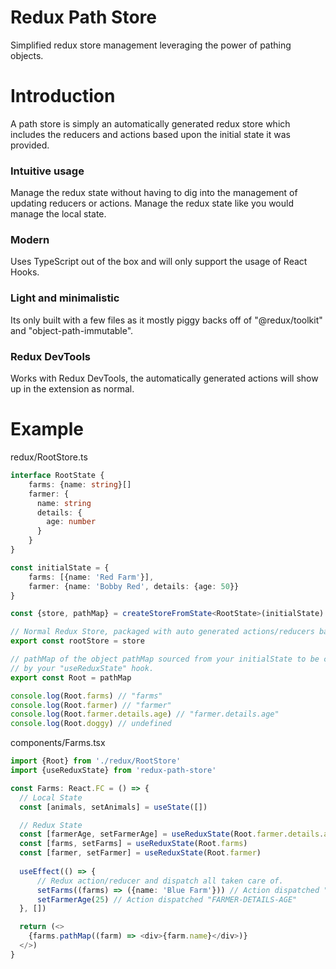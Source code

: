 # Redux Path Store
Simplified redux store management leveraging the power of pathing objects.

# Introduction
A path store is simply an automatically generated redux store which includes the reducers
and actions based upon the initial state it was provided.

### Intuitive usage
Manage the redux state without having to dig into the management of
updating reducers or actions. Manage the redux state like you would manage the local state.

### Modern
Uses TypeScript out of the box and will only support the usage of React Hooks.

### Light and minimalistic
Its only built with a few files as it mostly piggy backs off of "@redux/toolkit" and "object-path-immutable".

### Redux DevTools
Works with Redux DevTools, the automatically generated actions will show up in the extension as
normal.

# Example

redux/RootStore.ts
```typescript
interface RootState {
    farms: {name: string}[]
    farmer: {
      name: string
      details: {
        age: number
      }
    }
}

const initialState = {
    farms: [{name: 'Red Farm'}],
    farmer: {name: 'Bobby Red', details: {age: 50}}
}

const {store, pathMap} = createStoreFromState<RootState>(initialState)

// Normal Redux Store, packaged with auto generated actions/reducers based upon initialState.
export const rootStore = store

// pathMap of the object pathMap sourced from your initialState to be consumed
// by your "useReduxState" hook.
export const Root = pathMap

console.log(Root.farms) // "farms"
console.log(Root.farmer) // "farmer"
console.log(Root.farmer.details.age) // "farmer.details.age"
console.log(Root.doggy) // undefined
```

components/Farms.tsx
```typescript
import {Root} from './redux/RootStore'
import {useReduxState} from 'redux-path-store'

const Farms: React.FC = () => {
  // Local State
  const [animals, setAnimals] = useState([])

  // Redux State
  const [farmerAge, setFarmerAge] = useReduxState(Root.farmer.details.age)
  const [farms, setFarms] = useReduxState(Root.farms)
  const [farmer, setFarmer] = useReduxState(Root.farmer)
  
  useEffect(() => {
      // Redux action/reducer and dispatch all taken care of.
      setFarms((farms) => ({name: 'Blue Farm'})) // Action dispatched "FARMS"
      setFarmerAge(25) // Action dispatched "FARMER-DETAILS-AGE"
  }, [])

  return (<>
    {farms.pathMap((farm) => <div>{farm.name}</div>)}
  </>)
}
```
